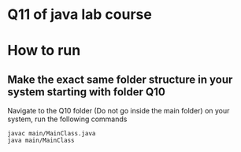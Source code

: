 # Q11 of java lab course
# How to run
## Make the exact same folder structure in your system starting with folder Q10
Navigate to the Q10 folder (Do not go inside the main folder) on your system, 
run the following commands
    
    javac main/MainClass.java
    java main/MainClass

